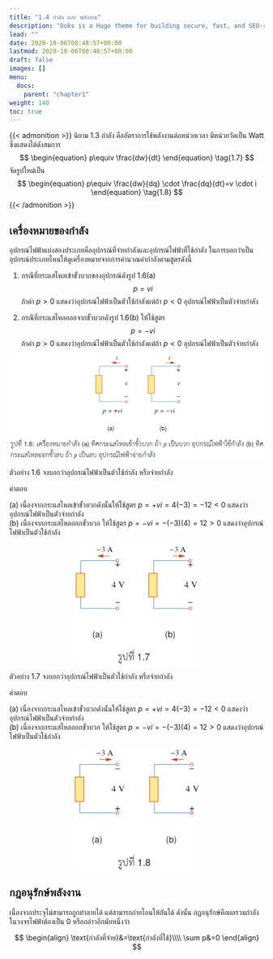 ```yaml
---
title: "1.4 กำลัง และ พลังงาน"
description: "Doks is a Hugo theme for building secure, fast, and SEO-ready documentation websites, which you can easily update and customize."
lead: ""
date: 2020-10-06T08:48:57+00:00
lastmod: 2020-10-06T08:48:57+00:00
draft: false
images: []
menu:
  docs:
    parent: "chapter1"
weight: 140
toc: true
---
```


{{< admonition >}}
นิยาม 1.3
กำลัง คืออัตราการใช้พลังงานต่อหน่วยเวลา มีหน่วยวัดเป็น Watt ซึ่งแสดงได้ดังสมการ
$$
  \begin{equation}
    p\equiv \frac{dw}{dt}
  \end{equation} \tag{1.7}
 $$
  จัดรูปใหม่เป็น
$$  
    \begin{equation}
   p\equiv \frac{dw}{dq} \cdot \frac{dq}{dt}=v \cdot i
  \end{equation} \tag{1.8}
$$
{{< /admonition >}}

## เครื่องหมายของกำลัง

อุปกรณ์ไฟฟ้าแบ่งสองประเภทคืออุปกรณ์ที่จ่ายกำลังและอุปกรณ์ไฟฟ้าที่ใช้กำลัง ในการบอกว่าเป็นอุปกรณ์ประเภทไหนให้ดูเครื่องหมายจากการคำนวณค่ากำลังตามสูตรดังนี้
1. กรณีที่กระแสไหลเข้าขั้วบวกของอุปกรณ์ดังรูป 1.6(a)
$$
\begin{equation}
    p=vi
\end{equation}
$$
ถ้าค่า $p>0$ แสดงว่าอุปกรณ์ไฟฟ้าเป็นตัวใช้กำลังแต่ถ้า $p<0$ อุปกรณ์ไฟฟ้าเป็นตัวจ่ายกำลัง

2. กรณีที่กระแสไหลออกจากขั้วบวกดังรูป 1.6(b) ให้ใช้สูตร
$$
\begin{equation}
    p=-vi
\end{equation}
$$
ถ้าค่า $p>0$ แสดงว่าอุปกรณ์ไฟฟ้าเป็นตัวใช้กำลังแต่ถ้า $p<0$ อุปกรณ์ไฟฟ้าเป็นตัวจ่ายกำลัง


<img src="fig1.6.png" alt="fig 1.6" width="700" align="center"/>

<br>

ตัวอย่าง 1.6 จงบอกว่าอุปกรณ์ไฟฟ้าเป็นตัวใช้กำลัง หรือจ่ายกำลัง


คำตอบ

(a) เนื่องจากกระแสไหลเข้าขั้วบวกดังนั้นให้ใช้สูตร $p=+vi=4(-3)=-12<0$ แสดงว่าอุปกรณ์ไฟฟ้าเป็นตัวจ่ายกำลัง
<br>
(b) เนื่องจากกระแสไหลออกขั้วบวก ให้ใช้สูตร $p=-vi=-(-3)(4)=12>0$ แสดงว่าอุปกรณ์ไฟฟ้าเป็นตัวใช้กำลัง

<p align="center">
<img src="fig1.7.png" alt="fig 1.7" width="250" align="center"/>
</p>

ตัวอย่าง 1.7 จงบอกว่าอุปกรณ์ไฟฟ้าเป็นตัวใช้กำลัง หรือจ่ายกำลัง


คำตอบ

(a) เนื่องจากกระแสไหลเข้าขั้วบวกดังนั้นให้ใช้สูตร $p=+vi=4(-3)=-12<0$ แสดงว่าอุปกรณ์ไฟฟ้าเป็นตัวจ่ายกำลัง
<br>
(b) เนื่องจากกระแสไหลออกขั้วบวก ให้ใช้สูตร $p=-vi=-(-3)(4)=12>0$ แสดงว่าอุปกรณ์ไฟฟ้าเป็นตัวใช้กำลัง

<p align="center">
<img src="fig1.8.png" alt="fig 1.8" width="250" align="center"/>
</p>

## กฎอนุรักษ์พลังงาน

เนื่องจากประจุไม่สามารถถูกทำลายได้ แต่สามารถถ่ายโอนให้กันได้ ดังนั้น กฏอนุรักษ์คือผลรวมกำลังในวงจรไฟฟ้าต้องเป็น 0 หรือกล่าวอีกนัยหนึ่งว่า

$$
\begin{align}
\text{กำลังที่จ่าย}&=\text{กำลังที่ใช้}\\\\
\sum p&=0 
\end{align}
$$